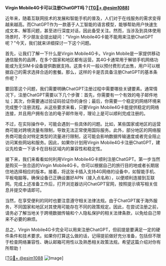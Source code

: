 **Virgin Mobile4G卡可以注册ChatGPT吗？[[TG💪+ @esim1088](https://t.me/s/esim1088)]**

近年来，随着互联网技术的发展和智能手机的普及，人们对于在线服务的需求变得越来越高。而ChatGPT作为一款基于人工智能的语言模型，能够帮助用户快速生成文本、解答问题，甚至进行深度对话，因此备受关注。然而，当涉及到具体使用场景时，不少朋友会提出疑问：“Virgin Mobile4G卡能不能用来注册ChatGPT呢？”今天，我们就来详细探讨一下这个问题。

首先，让我们了解一下什么是Virgin Mobile4G卡。Virgin Mobile是一家提供移动通信服务的品牌，在多个国家和地区都有运营。其4G卡通常用于解锁手机网络功能或为无SIM卡设备提供数据支持。这类卡片一般以预付费形式出售，用户可以根据自己的需求选择合适的套餐。那么，这样的卡是否具备注册ChatGPT的基本条件呢？

要回答这个问题，我们需要明确ChatGPT注册过程中需要哪些关键要素。通常情况下，注册ChatGPT需要以下几个步骤：首先，你需要有一个有效的电子邮件地址；其次，你需要通过验证码验证你的身份；最后，你需要一个稳定的网络环境来完成整个注册流程。从这些要求来看，只要Virgin Mobile4G卡能提供稳定的网络连接，并且用户拥有合法的电子邮件账号，理论上是可以顺利完成注册的。

不过，在实际操作中，可能会遇到一些具体的问题。比如，某些国家或地区的运营商可能对跨境流量有限制，导致无法正常使用国际服务。此外，部分地区的网络服务商可能会对特定类型的流量进行限制，这可能会影响数据传输速度或者完全阻止访问某些网站和服务。因此，如果你计划用Virgin Mobile4G卡注册ChatGPT，建议先检查一下该卡在目标区域内的兼容性和稳定性。

接下来，我们来看看如何利用Virgin Mobile4G卡顺利注册ChatGPT。第一步当然是购买一张合适的Virgin Mobile4G卡。你可以根据自己的旅行目的地或者长期居住地选择相应的版本。接着，将这张卡插入支持4G网络的设备中，如智能手机、平板电脑等。确保设备已正确设置好APN（接入点名称），以便顺利连接到互联网。完成上述准备工作后，打开浏览器访问ChatGPT官网，按照提示填写相关信息并提交申请即可。

当然，在享受便利的同时也要注意遵守相关法律法规。由于ChatGPT属于海外服务，不同国家和地区对其使用可能存在不同的政策规定。因此，在尝试注册之前，请务必了解当地关于跨境数据传输和个人隐私保护的相关法律条款，以免给自己带来不必要的麻烦。

总之，Virgin Mobile4G卡完全可以用来注册ChatGPT，但前提是要满足一定的硬件条件和技术要求。如果你打算这么做的话，记得提前做好充分准备，包括但不限于检查网络兼容性、确认邮箱可用性以及熟悉相关政策法规。希望这篇介绍对你有所帮助！

[[TG💪+ @esim1088](https://t.me/s/esim1088) ![Image](https://i.postimg.cc/4NQfJmqS/Snipaste-2025-05-13-00-14-12.png)]